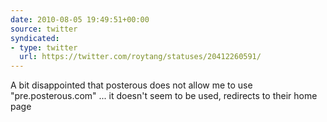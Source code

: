 ```yaml
---
date: 2010-08-05 19:49:51+00:00
source: twitter
syndicated:
- type: twitter
  url: https://twitter.com/roytang/statuses/20412260591/
---
```


A bit disappointed that posterous does not allow me to use "pre.posterous.com" ... it doesn't seem to be used, redirects to their home page